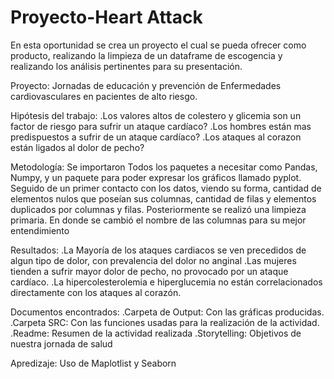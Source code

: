 # Proyecto-Heart Attack

En esta oportunidad se crea un proyecto el cual se pueda ofrecer como producto, realizando la limpieza de un dataframe de escogencia y realizando los análisis pertinentes para su presentación.

Proyecto:
Jornadas de educación y prevención de Enfermedades cardiovasculares en pacientes de alto riesgo.

Hipótesis del trabajo:
.Los valores altos de colestero y glicemia son un factor de riesgo para sufrir un ataque cardíaco?
.Los hombres están mas predispuestos a sufrir de un ataque cardíaco?
.Los ataques al corazon están ligados al dolor de pecho?

Metodología:
Se importaron Todos los paquetes a necesitar como Pandas, Numpy, y un paquete para poder expresar los gráficos llamado pyplot.
Seguido de un primer contacto con los datos, viendo su forma, cantidad de elementos nulos que poseían sus columnas, cantidad de filas y elementos duplicados por columnas y filas.
Posteriormente se realizó una limpieza primaria. En donde se cambió el nombre de las columnas para su mejor entendimiento


Resultados:
.La Mayoría de los ataques cardiacos se ven precedidos de algun tipo de dolor, con prevalencia del dolor no anginal
.Las mujeres tienden a sufrir mayor dolor de pecho, no provocado por un ataque cardíaco.
.La hipercolesterolemia e hiperglucemia no están correlacionados directamente con los ataques al corazón.


Documentos encontrados:
.Carpeta de Output: Con las gráficas producidas.
.Carpeta SRC: Con las funciones usadas para la realización de la actividad.
.Readme: Resumen de la actividad realizada
.Storytelling: Objetivos de nuestra jornada de salud

Apredizaje:
Uso de Maplotlist y Seaborn



